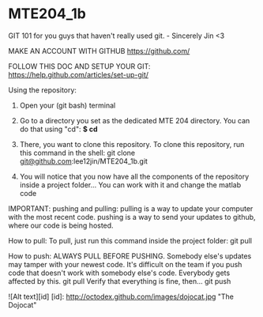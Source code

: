 # MTE204_1b

GIT 101 for you guys that haven't really used git. - Sincerely Jin <3

MAKE AN ACCOUNT WITH GITHUB
https://github.com/

FOLLOW THIS DOC AND SETUP YOUR GIT:
https://help.github.com/articles/set-up-git/

Using the repository:

1. Open your (git bash) terminal

2. Go to a directory you set as the dedicated MTE 204 directory. You can do that using "cd":
    <strong>$ cd <path to directory></strong>

3. There, you want to clone this repository. To clone this repository, run this command in the shell:
    git clone git@github.com:lee12jin/MTE204_1b.git

4. You will notice that you now have all the components of the repository inside a project folder... You can work with it and change the matlab code

IMPORTANT: pushing and pulling:
pulling is a way to update your computer with the most recent code.
pushing is a way to send your updates to github, where our code is being hosted.

How to pull:
To pull, just run this command inside the project folder:
    git pull

How to push:
ALWAYS PULL BEFORE PUSHING. Somebody else's updates may tamper with your newest code.
It's difficult on the team if you push code that doesn't work with somebody else's code. Everybody gets affected by this.
    git pull
Verify that everything is fine, then...
    git push

![Alt text][id]
[id]: http://octodex.github.com/images/dojocat.jpg  "The Dojocat"
